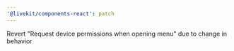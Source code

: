 ```yaml
---
'@livekit/components-react': patch
---
```


Revert "Request device permissions when opening menu" due to change in behavior
